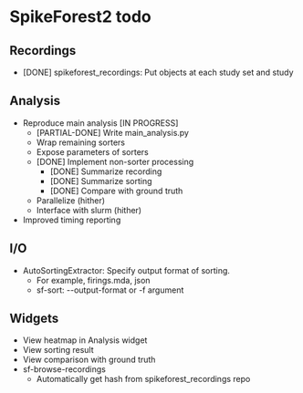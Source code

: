 # SpikeForest2 todo

## Recordings

* [DONE] spikeforest_recordings: Put objects at each study set and study

## Analysis

* Reproduce main analysis [IN PROGRESS]
    - [PARTIAL-DONE] Write main_analysis.py
    - Wrap remaining sorters
    - Expose parameters of sorters
    - [DONE] Implement non-sorter processing
        - [DONE] Summarize recording
        - [DONE] Summarize sorting
        - [DONE] Compare with ground truth
    - Parallelize (hither)
    - Interface with slurm (hither)
* Improved timing reporting

## I/O

* AutoSortingExtractor: Specify output format of sorting.
    - For example, firings.mda, json
    - sf-sort: --output-format or -f argument

## Widgets

* View heatmap in Analysis widget
* View sorting result
* View comparison with ground truth
* sf-browse-recordings
    - Automatically get hash from spikeforest_recordings repo